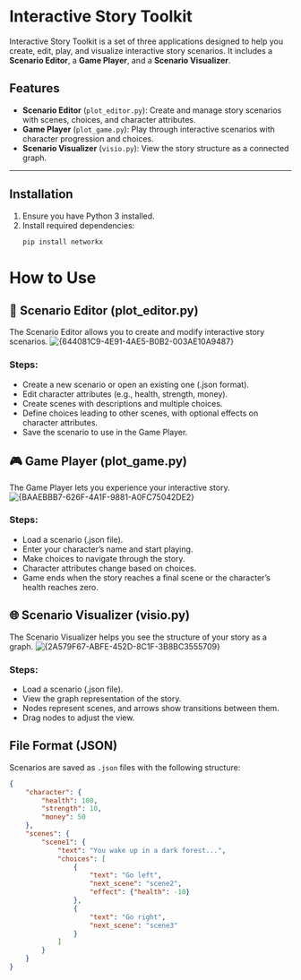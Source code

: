 # Interactive Story Toolkit

Interactive Story Toolkit is a set of three applications designed to help you create, edit, play, and visualize interactive story scenarios. It includes a **Scenario Editor**, a **Game Player**, and a **Scenario Visualizer**.

## Features
- **Scenario Editor** (`plot_editor.py`): Create and manage story scenarios with scenes, choices, and character attributes.
- **Game Player** (`plot_game.py`): Play through interactive scenarios with character progression and choices.
- **Scenario Visualizer** (`visio.py`): View the story structure as a connected graph.

---

## Installation
1. Ensure you have Python 3 installed.
2. Install required dependencies:
   ```sh
   pip install networkx
# How to Use

## 📜 Scenario Editor (plot_editor.py)
The Scenario Editor allows you to create and modify interactive story scenarios.
![{644081C9-4E91-4AE5-B0B2-003AE10A9487}](https://github.com/user-attachments/assets/06521a9a-eb52-4408-979a-ee9f1a1b402e)

### Steps:
- Create a new scenario or open an existing one (.json format).
- Edit character attributes (e.g., health, strength, money).
- Create scenes with descriptions and multiple choices.
- Define choices leading to other scenes, with optional effects on character attributes.
- Save the scenario to use in the Game Player.

## 🎮 Game Player (plot_game.py)
The Game Player lets you experience your interactive story.
![{BAAEBBB7-626F-4A1F-9881-A0FC75042DE2}](https://github.com/user-attachments/assets/35abda0a-6946-4bbe-aebf-466462437e2f)

### Steps:
- Load a scenario (.json file).
- Enter your character’s name and start playing.
- Make choices to navigate through the story.
- Character attributes change based on choices.
- Game ends when the story reaches a final scene or the character’s health reaches zero.

## 🌐 Scenario Visualizer (visio.py)
The Scenario Visualizer helps you see the structure of your story as a graph.
![{2A579F67-ABFE-452D-8C1F-3B8BC3555709}](https://github.com/user-attachments/assets/e5f1afcf-4b77-41bc-9a67-d16e62fdf0e6)

### Steps:
- Load a scenario (.json file).
- View the graph representation of the story.
- Nodes represent scenes, and arrows show transitions between them.
- Drag nodes to adjust the view.

## File Format (JSON)
Scenarios are saved as `.json` files with the following structure:

```json
{
    "character": {
        "health": 100,
        "strength": 10,
        "money": 50
    },
    "scenes": {
        "scene1": {
            "text": "You wake up in a dark forest...",
            "choices": [
                {
                    "text": "Go left",
                    "next_scene": "scene2",
                    "effect": {"health": -10}
                },
                {
                    "text": "Go right",
                    "next_scene": "scene3"
                }
            ]
        }
    }
}
